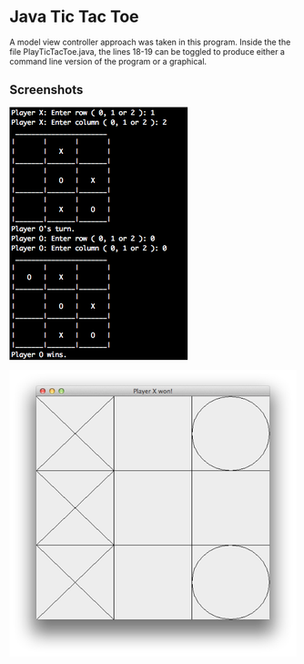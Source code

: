 # Java Tic Tac Toe

A model view controller approach was taken in this program.  Inside the the file PlayTicTacToe.java, the lines 18-19 can be toggled to produce either a command line version of the program or a graphical.

## Screenshots

![Command Line Version](img/cmd.png)

![GUI Version](img/gui.png)

